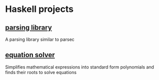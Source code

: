 # Haskell projects
## [parsing library](https://github.com/quasarbright/quasarbright.github.io/tree/master/Haskell/ParseLib)
A parsing library similar to parsec
## [equation solver](https://github.com/quasarbright/quasarbright.github.io/tree/master/Haskell/EquationSolver)
Simplifies mathematical expressions into standard form polynomials and finds their roots to solve equations

